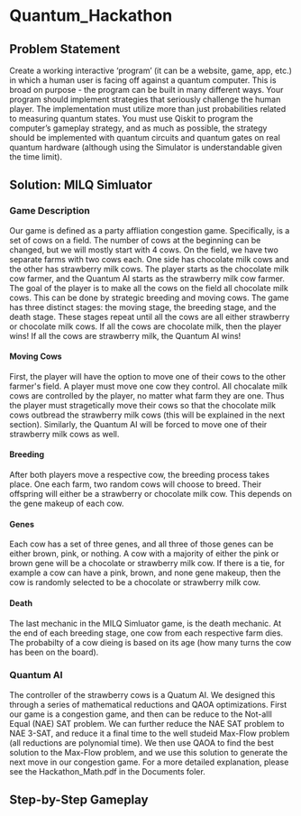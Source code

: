 # Quantum_Hackathon
## Problem Statement 
Create a working interactive ‘program’ (it can be a website, game, app, etc.) in which a human user is facing off against a quantum computer. This is broad on purpose - the program can be built in many different ways. Your program should implement strategies that seriously challenge the human player. The implementation must utilize more than just probabilities related to measuring quantum states. You must use Qiskit to program the computer’s gameplay strategy, and as much as possible, the strategy should be implemented with quantum circuits and quantum gates on real quantum hardware (although using the Simulator is understandable given the time limit).
## Solution: MILQ Simluator 
### Game Description 
Our game is defined as a party affliation congestion game. Specifically, is a set of cows on a field. The number of cows at the beginning can be changed, but we will mostly start with 4 cows. On the field, we have two separate farms with two cows each. One side has chocolate milk cows and the other has strawberry milk cows. The player starts as the chocolate milk cow farmer, and the Quantum AI starts as the strawberry milk cow farmer. The goal of the player is to make all the cows on the field all chocolate milk cows. This can be done by strategic breeding and moving cows. The game has three distinct stages: the moving stage, the breeding stage, and the death stage. These stages repeat until all the cows are all either strawberry or chocolate milk cows. If all the cows are chocolate milk, then the player wins! If all the cows are strawberry milk, the Quantum AI wins! 
#### Moving Cows 
First, the player will have the option to move one of their cows to the other farmer's field. A player must move one cow they control. All chocalate milk cows are controlled by the player, no matter what farm they are one. Thus the player must stragetically move their cows so that the chocolate milk cows outbread the strawberry milk cows (this will be explained in the next section). Similarly, the Quantum AI will be forced to move one of their strawberry milk cows as well.
#### Breeding 
After both players move a respective cow, the breeding process takes place. One each farm, two random cows will choose to breed. Their offspring will either be a strawberry or chocolate milk cow. This depends on the gene makeup of each cow. 
#### Genes 
Each cow has a set of three genes, and all three of those genes can be either brown, pink, or nothing. A cow with a majority of either the pink or brown gene will be a chocolate or strawberry milk cow. If there is a tie, for example a cow can have a pink, brown, and none gene makeup, then the cow is randomly selected to be a chocolate or strawberry milk cow. 
#### Death 
The last mechanic in the MILQ Simluator game, is the death mechanic. At the end of each breeding stage, one cow from each respective farm dies. The probabilty of a cow dieing is based on its age (how many turns the cow has been on the board). 
### Quantum AI 
The controller of the strawberry cows is a Quatum AI. We designed this through a series of mathematical reductions and QAOA optimizations. First our game is a congestion game, and then can be reduce to the Not-alll Equal (NAE) SAT problem. We can further reduce the NAE SAT problem to NAE 3-SAT, and reduce it a final time to the well studeid Max-Flow problem (all reductions are polynomial time).  We then use QAOA to find the best solution to the Max-Flow problem, and we use this solution to generate the next move in our congestion game. For a more detailed explanation, please see the Hackathon_Math.pdf in the Documents foler. 
## Step-by-Step Gameplay
